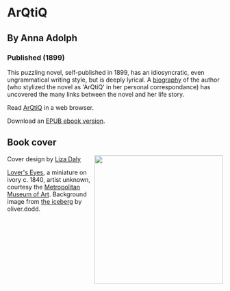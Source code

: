 # ArQtiQ
## By Anna Adolph
### Published (1899)

  This puzzling novel, self-published in 1899, has an idiosyncratic,
  even ungrammatical writing style, but is deeply lyrical. A
  [biography](https://lizadaly.com/pages/arqtiq/) of the author (who
  stylized the novel as 'ArQtiQ' in her personal correspondance) has
  uncovered the many links between the novel and her life story.


Read [ArQtiQ](https://lizadaly.github.io/utopia-novels/books/arqtiq/arqtiq.html) in a web browser.

Download an [EPUB ebook version](https://lizadaly.github.io/utopia-novels/books/arqtiq/arqtiq.epub).

## Book cover
<img src="https://lizadaly.github.io/utopia-novels/books/arqtiq/cover.png" height="300" align="right">

Cover design by [Liza Daly](https://lizadaly.com)

[Lover's Eyes](https://www.metmuseum.org/art/collection/search/16606), a
miniature on ivory c. 1840, artist unknown, courtesy the [Metropolitan
Museum of Art](https://www.metmuseum.org/). Background image from [the
iceberg](https://www.flickr.com/photos/oliverdodd/8340214975/) by
oliver.dodd.
